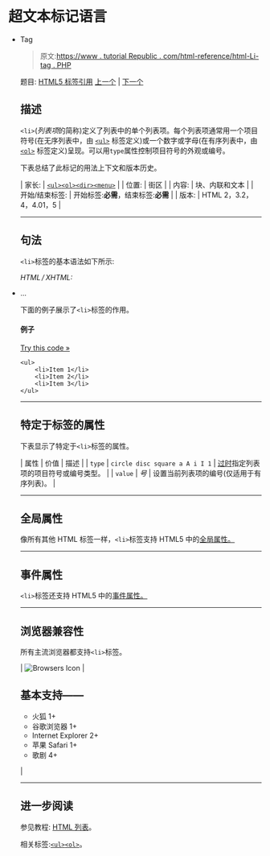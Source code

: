 # 超文本标记语言

*   Tag

    > 原文:[https://www . tutorial Republic . com/html-reference/html-Li-tag . PHP](https://www.tutorialrepublic.com/html-reference/html-li-tag.php)

    题目: [HTML5 标签引用](html5-tags.php) [上一个](html-legend-tag.php) | [下一个](html-link-tag.php)

    ## 描述

    `<li>`(*列表项*的简称)定义了列表中的单个列表项。每个列表项通常用一个项目符号(在无序列表中，由 [`<ul>`](html-ul-tag.php) 标签定义)或一个数字或字母(在有序列表中，由 [`<ol>`](html-ol-tag.php) 标签定义)呈现。可以用`type`属性控制项目符号的外观或编号。

    下表总结了此标记的用法上下文和版本历史。

    | 家长: | [`<ul>`](html-ul-tag.php)[`<ol>`](html-ol-tag.php)[`<dir>`](html-dir-tag.php)[`<menu>`](html-menu-tag.php) |
    | 位置: | 街区 |
    | 内容: | 块、内联和文本 |
    | 开始/结束标签: | 开始标签:**必需**，结束标签:**必需** |
    | 版本: | HTML 2，3.2，4，4.01，5 |

    * * *

    ## 句法

    `<li>`标签的基本语法如下所示:

    *HTML / XHTML:* <li> ... </li>

    下面的例子展示了`<li>`标签的作用。

    #### 例子

    [Try this code »](../codelab.php?topic=html&file=li-tag "Try this code using online Editor")

    ```
    <ul>
        <li>Item 1</li>
        <li>Item 2</li>
        <li>Item 3</li>
    </ul>
    ```

    * * *

    ## 特定于标签的属性

    下表显示了特定于`<li>`标签的属性。

    | 属性 | 价值 | 描述 |
    | `type` | `circle
    disc
    square
    a
    A
    i
    I
    1` | [过时](../definitions.php#obsolete "Not supported in HTML5")指定列表项的项目符号或编号类型。 |
    | `value` | *号* | 设置当前列表项的编号(仅适用于有序列表)。 |

    * * *

    ## 全局属性

    像所有其他 HTML 标签一样，`<li>`标签支持 HTML5 中的[全局属性。](html5-global-attributes.php)

    * * *

    ## 事件属性

    `<li>`标签还支持 HTML5 中的[事件属性。](html5-event-attributes.php)

    * * *

    ## 浏览器兼容性

    所有主流浏览器都支持`<li>`标签。

    | ![Browsers Icon](../Images/e9331123c77668c1832e541c2fca1002.png) | 

    ## 基本支持——

    *   火狐 1+
    *   谷歌浏览器 1+
    *   Internet Explorer 2+
    *   苹果 Safari 1+
    *   歌剧 4+

     |

    * * *

    ## 进一步阅读

    参见教程: [HTML 列表](../html-tutorial/html-lists.php)。

    相关标签:[`<ul>`](html-ul-tag.php)[`<ol>`](html-ol-tag.php)。